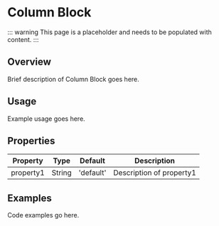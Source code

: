 # Column Block

::: warning
This page is a placeholder and needs to be populated with content.
:::

## Overview

Brief description of Column Block goes here.

## Usage

Example usage goes here.

## Properties

| Property | Type | Default | Description |
|----------|------|---------|-------------|
| property1 | String | 'default' | Description of property1 |

## Examples

Code examples go here.
